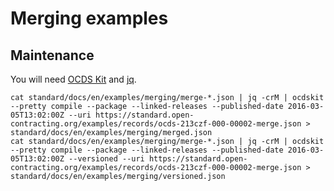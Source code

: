 # Merging examples

## Maintenance

You will need [OCDS Kit](https://pypi.org/project/ocdskit/) and [jq](https://stedolan.github.io/jq/).

```shell
cat standard/docs/en/examples/merging/merge-*.json | jq -crM | ocdskit --pretty compile --package --linked-releases --published-date 2016-03-05T13:02:00Z --uri https://standard.open-contracting.org/examples/records/ocds-213czf-000-00002-merge.json > standard/docs/en/examples/merging/merged.json
cat standard/docs/en/examples/merging/merge-*.json | jq -crM | ocdskit --pretty compile --package --linked-releases --published-date 2016-03-05T13:02:00Z --versioned --uri https://standard.open-contracting.org/examples/records/ocds-213czf-000-00002-merge.json > standard/docs/en/examples/merging/versioned.json
```
